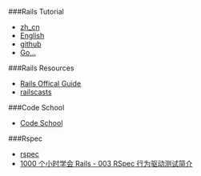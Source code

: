 ###Rails Tutorial
* [zh_cn](http://railstutorial-china.org/)
* [English](http://ruby.railstutorial.org/ruby-on-rails-tutorial-book)
* [github](https://github.com/railstutorial/sample_app)
* [Go...](http://ruby.railstutorial.org/chapters/rails-flavored-ruby#top)

###Rails Resources
* [Rails Offical Guide](http://guides.rubyonrails.org/)
* [railscasts](http://railscasts.com/)

###Code School
* [Code School](https://www.codeschool.com/)

###Rspec
* [rspec](http://rspec.info/)
* [1000 个小时学会 Rails - 003 RSpec 行为驱动测试简介](http://ruby-china.org/topics/2848)
